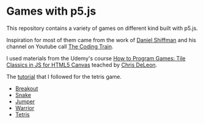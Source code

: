 # Games with p5.js

This repository contains a variety of games on different kind built with p5.js.

Inspiration for most of them came from the work of [Daniel Shiffman](http://twitter.com/shiffman) and his channel on Youtube call [The Coding Train](https://www.youtube.com/channel/UCvjgXvBlbQiydffZU7m1_aw).

I used materials from the Udemy's course [How to Program Games: Tile Classics in JS for HTML5 Canvas](https://www.udemy.com/course/how-to-program-games/) teached by [Chris DeLeon](https://hometeamgamedev.com/).

The [tutorial](https://www.youtube.com/watch?v=gww_4GBZnjc) that I followed for the tetris game.

- [Breakout](https://vislupus.github.io/p5-games/breakout/index.html)
- [Snake](https://vislupus.github.io/p5-games/snake/index.html)
- [Jumper](https://vislupus.github.io/p5-games/jumper/index.html)
- [Warrior](https://vislupus.github.io/p5-games/warrior/index.html)
- [Tetris](https://vislupus.github.io/p5-games/tetris/index.html)
